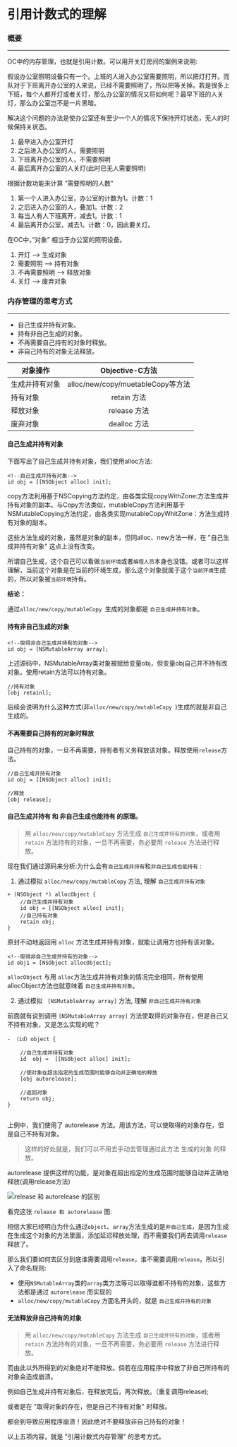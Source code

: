 # 引用计数式的理解



### 概要

---

OC中的内存管理，也就是引用计数。可以用开关灯房间的案例来说明:

假设办公室照明设备只有一个。上班的人进入办公室需要照明，所以把灯打开。而队对于下班离开办公室的人来说，已经不需要照明了，所以把等关掉。若是很多上下班，每个人都开灯或者关灯，那么办公室的情况又将如何呢？最早下班的人关灯，那么办公室岂不是一片黑暗。

解决这个问题的办法是使办公室还有至少一个人的情况下保持开灯状态，无人的时候保持关状态。
1.	最早进入办公室开灯
2.	之后进入办公室的人，需要照明
3.	下班离开办公室的人，不需要照明
4.	最后离开办公室的人关灯(此时已无人需要照明)

根据计数功能来计算 ”需要照明的人数” 

1.	第一个人进入办公室，办公室的计数为1。计数：1
2.	之后进入办公室的人，叠加1。计数：2
3.	每当人有人下班离开，减去1。计数：1
4.	最后离开办公室，减去1。计数：0，因此要关灯。

在OC中，”对象” 相当于办公室的照明设备。

1.	开灯 			 -->  生成对象
2.	需要照明 		 -->  持有对象
3.	不再需要照明     -->  释放对象
4.	关灯			 -->  废弃对象

### 内存管理的思考方式

---

- 自己生成并持有对象。
- 持有非自己生成的对象。
- 不再需要自己持有的对象时释放。
- 非自己持有的对象无法释放。


| 对象操作        | Objective-C方法                  |
| --------------- |:--------------------------------:| 
| 生成并持有对象  | alloc/new/copy/muetableCopy等方法|
| 持有对象        | retain 方法                      |
| 释放对象        | release 方法                     |
| 废弃对象        | dealloc 方法                     |
 
 
 
#### 自己生成并持有对象

下面写出了自己生成并持有对象，我们使用alloc方法:

```
<!--自己生成并持有对象-->
id obj = [[NSObject alloc] init];
```

copy方法利用基于NSCopying方法约定，由各类实现copyWithZone:方法生成并持有对象的副本。与Copy方法类似，mutableCopy方法利用基于NSMutableCopying方法约定，由各类实现mutableCopyWhitZone：方法生成持有对象的副本。

这些方法生成的对象，虽然是对象的副本，但同alloc、new方法一样，在 "自己生成并持有对象" 这点上没有改变。

所谓自己生成，这个自己可以看做`当前环境`或者`编程人员`本身也没错。或者可以这样理解，当前这个对象是在当前的环境生成，那么这个对象就属于这个`当前环境`生成的，所以对象被`当前环境`持有。


**结论：**

通过`alloc/new/copy/mutableCopy `生成的对象都是 `自己生成并持有对象`。


#### 持有非自己生成的对象

```
<!--取得非自己生成并持有的对象-->
id obj = [NSMutableArray array];
```
上述源码中，NSMutableArray类对象被赋给变量obj，但变量obj自己并不持有改对象。使用retain方法可以持有对象。

```
//持有对象
[obj retainl];
```
后续会说明为什么这种方式(非`alloc/new/copy/mutableCopy `)生成的就是非自己生成的。


#### 不再需要自己持有的对象时释放

自己持有的对象，一旦不再需要，持有者有义务释放该对象。释放使用`release`方法。

```
//自己生成并持有对象
id obj = [[NSObject alloc] init];

//释放
[obj release];
```

####  自己生成并持有 和 非自己生成也能持有 的原理。


> 用 `alloc/new/copy/mutableCopy` 方法生成 `自己生成并持有的对象`，或者用 `retain` 方法持有的对象，一旦不再需要，务必要用 `release` 方法进行释放。


现在我们通过源码来分析:为什么会有`自己生成并持有`和`非自己生成也能持有` :

1. 通过模拟 `alloc/new/copy/mutableCopy` 方法, 理解 `自己生成并持有对象`

```
+ (NSObject *) allocObject {
    //自己生成并持有对象
    id obj = [[NSObject alloc] init];
    //自己持有对象
    retain obj;
}
```

原封不动地返回用 `alloc` 方法生成并持有对象，就能让调用方也持有该对象。

```
<!--取得非自己生成并持有的对象-->
id obj1 = [NSObject allocObject];
```

`allocObject` 与用 `alloc`方法生成并持有对象的情况完全相同，所有使用allocObject方法也就意味着 `自己生成并持有对象`。

2. 通过模拟 ` [NSMutableArray array]` 方法, 理解 `非自己生成并持有对象`

前面就有说到调用 `[NSMutableArray array]` 方法使取得的对象存在，但是自己又不持有对象，又是怎么实现的呢？

```
- （id）object {
  
    //自己生成并持有对象
    id  obj =  [[NSObject alloc] init];
    
    //使对象在超出指定的生成范围时能够自动并正确地的释放
    [obj autorelease];
    
    //返回对象
    return obj;
}
 
```

上例中，我们使用了 autorelease 方法。用该方法，可以使取得的对象存在，但是自己不持有对象。

> 这样的好处就是，我们可以不用去手动去管理通过此方法 生成的对象 的释放。


autorelease 提供这样的功能，是对象在超出指定的生成范围时能够自动并正确地释放(调用release方法)


![release 和 autorelease 的区别](http://img.blog.csdn.net/20171130175144172?watermark/2/text/aHR0cDovL2Jsb2cuY3Nkbi5uZXQvQmxvZzc1MTE5NjA4NQ==/font/5a6L5L2T/fontsize/400/fill/I0JBQkFCMA==/dissolve/70/gravity/SouthEast)

看完这张 `release 和 autorelease` 图:

相信大家已经明白为什么通过`object`、`array`方法生成的是`非自己生成`，是因为生成在生成这个对象的方法里面，添加延迟释放处理，而不需要我们再去调用`release`释放了。


那么我们要如何去区分到底谁需要调用`release`，谁不需要调用`release`。所以引入了命名规则:

- 使用`NSMutableArray`类的`array`类方法等可以取得谁都不持有的对象，这些方法都是通过 `autorelease` 而实现的
- `alloc/new/copy/mutableCopy` 方面名开头的，就是 `自己生成并持有的对象`

#### 无法释放非自己持有的对象

> 用 `alloc/new/copy/mutableCopy` 方法生成 `自己生成并持有的对象`，或者用 `retain` 方法持有的对象，一旦不再需要，务必要用 `release` 方法进行释放。

而由此以外所得到的对象绝对不能释放。倘若在应用程序中释放了非自己所持有的对象会造成崩溃。

例如自己生成并持有对象后，在释放完后，再次释放。（重复调用release);

或者是在 "取得对象的存在，但是自己不持有对象" 时释放。

都会到导致应用程序崩溃！因此绝对不要释放非自己持有的对象！

以上五项内容，就是 "引用计数式内存管理" 的思考方式。







    


